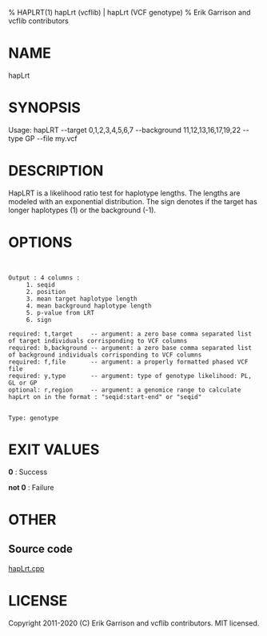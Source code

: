 % HAPLRT(1) hapLrt (vcflib) | hapLrt (VCF genotype)
% Erik Garrison and vcflib contributors

# NAME

hapLrt

# SYNOPSIS

Usage: hapLRT --target 0,1,2,3,4,5,6,7 --background 11,12,13,16,17,19,22 --type GP --file my.vcf

# DESCRIPTION

HapLRT is a likelihood ratio test for haplotype lengths. The lengths are modeled with an exponential distribution. The sign denotes if the target has longer haplotypes (1) or the background (-1).



# OPTIONS

```


Output : 4 columns :                             
     1. seqid                                    
     2. position                                 
     3. mean target haplotype length             
     4. mean background haplotype length         
     5. p-value from LRT                         
     6. sign                                     

required: t,target     -- argument: a zero base comma separated list of target individuals corrisponding to VCF columns        
required: b,background -- argument: a zero base comma separated list of background individuals corrisponding to VCF columns    
required: f,file       -- argument: a properly formatted phased VCF file                                                       
required: y,type       -- argument: type of genotype likelihood: PL, GL or GP                                                  
optional: r,region     -- argument: a genomice range to calculate hapLrt on in the format : "seqid:start-end" or "seqid" 


Type: genotype

```





# EXIT VALUES

**0**
: Success

**not 0**
: Failure

# OTHER

## Source code

[hapLrt.cpp](https://github.com/vcflib/vcflib/blob/master/src/hapLrt.cpp)

# LICENSE

Copyright 2011-2020 (C) Erik Garrison and vcflib contributors. MIT licensed.

<!--
  Created with ./scripts/bin2md.rb scripts/bin2md-template.erb
-->
